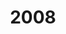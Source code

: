 ---
title: "2008"
draft: false
bg_image: "media/backgrounds/page-title.png"
cantorpreisträger: "Franziska Flegel"
type: "schulchronik"
pretext:
    Die 11. Biologie-Chemie-Olympiade brachte Paulin Wendler einen hervorragenden zweiten Platz ein, den sie sich mit einem Schülern vom Agricolagymnasium in Hohenmölsen teilte.
    Geehrt konnte sie in der restaurierten Aula werden, die nun endlich von zwei Kronleuchtern erhellt wird.
    Ebenso gewann Maximilian König die Silbermedallie bei der IJSO, dessen internationaler Austragungsort Korea war.
    Auch der Schulhof wurde in diesem Jahr saniert, wobei auf Ideen von Schülern eingegangen wurde.
    Eine weitere Meldung, die uns allen den Atem verschlagen hat, ist die Rettungsaktion, die Tobias Knörgen unter Einsatz seines Lebens durchführte. Ein Boot mit vier Kindern war gekentert und Tobias sah ein Mädchen, das verzweifelt gegen die Fluten kämpfte. Ohne lange nachzudenken ließ der Ruderer sein Boot ins Wasser, um dem Mädchen zu Hilfe zu eilen. Und obwohl auch sein Boot zerbrach kämpfte er weiter, um das Mädchen zu retten.
    Außerdem hatte sich Franziska Flegel dazu entschlossen, nach ihrem Abitur ein Projekt in Indien zu betreuen, dass Straßenkindern half. Hierfür wurden insgesamt 656€ von Schülern, Lehrern, Ehemaligen und Eltern gespendet, die direkt an Franziska Flegels Hilfsprojekt gingen.
    Einer der wohl wichtigsten Punkte dieses Jahr war das zwanzig jährige Jubiläum des Georg Cantor Gymnasiums. Eigens dafür wurde eine Festwoche geplant, die randvoll mit Vorträgen, Lesungen, Theateraufführungen und Gesprächsrunden war. Eigens für den zwanzigsten Geburtstag wurden von den Chronisten große Plakate in Bilderrahmen mit Impressionen aus zwanzig Jahren Schulgeschichte gestaltet, die Bilder von 1988 enthalten, sowie neue. Auch der Umzug ins neue Gebäude wurde illustriert. Es ist eine gesamte Zeitleiste enthalten, die 1986 beginnt und derzeit 2008 endet. Auch die Cantorpreisträger werden mit Bildern und besonderen Leistungen aufgelistet. Ebenso zeugen Zeitungsartikel von den zahlreichen Erfolgen der Schüler.
topics:
    - title: 20 Jahre Jubiläum
      id: 20-jahre-jubilaeum
      content: |
        Das GCG wird 20

        Dieser Artikel hätte vor 4 Jahren geschrieben werden müssen. Oh Gott, Schande über mich. Doch lieber spät als nie.

        Ab März 2007 galt es für die Arbeitsgruppe „20- jähriges Schuljubiläum“ eine Festwoche zu organisieren. Auf der Basis einer Analyse des 10- jährigen Bestehens des GCG konzipierten Herr Dr. Müller, Herr Kammel, Dr. Koch, Herr Weigt und Fr. Schmidt das inhaltliche Profil des Jubiläums. Es entstand die Idee neben den traditionellen Elementen unserer Kultur- und Wissenschaftswoche wie WPA Verteidigungen, musikalisch - literarischer Abend, Rezitatorenwettstreit und Galerie auch ein neues Element einzubauen. Es war und ist uns wichtig die ehemaligen Schüler mit den jetzigen Cantorianern zusammenzubringen. So hielten Excantorianer Schauvorlesungen in Physik und Chemie, diskutierten mit Cantorianern über das antike Theater, den Zusammenhang von Informatik und Psychologie und Wege im Ausland zu studieren bzw. eine Ausbildung zu machen. Ein Höhepunkt war die Talkrunde:
        „Cantorpreisträger meet Modulare“, in der Lars Kasper, Stephan Diestelhorst und Torsten Stüber mit Schülerinnen und Schülern der modularen Kurse heiß debattierten. Zu unserer Festveranstaltung konnten wir neben den lokalen Politikern, unseren Partnern, ehemaligen Elternvertretern auch den damaligen Kultusminister Prof. H. H. Olbertz begrüßen. Er hielt den Festvortrag.
        Die größte logistische Herausforderung sahen wir im Organisieren des Absolvententreffens. 1000 Leute hätten kommen können. Das Anmeldeprocedere lag in den geschickten Händen von Dr. Koch. Wir entschieden uns unsere Ehemaligen in unser neues Schulgebäude einzuladen, willkommen zu heißen und ihnen einige schöne Stunden zu gestalten. Herr Dr. Müller und Fr. Schmidt eröffneten das Absolvententreffen in der neu gestalteten Aula des GCG. Der Auftritt der Bigband des Konservatoriums G. F. Händel unter Herrn Reiche und die Präsentation des von Christoph Fröhlich, Philipp Baldeweg und Kerstin Schmidt gestalteten Films sorgten für viel Applaus. Die GCG – Führer führten mit viel Liebe zum Detail die Ehemaligen durch die neuen heiligen Hallen des GCG. Mit Diskussionen, Essen, Trinken, Anschauen, Lachen und Erinnern ging dieses Treffen zu Ende. In diesen Zusammenhang sei den vielen kleinen Helfern im Untergrund gedankt: den Ausgestaltern der Räume unter Leitung von Fr. Lange, dem Spezialtechnikteam unter Fr. Rudolph (unsere Aula bot nicht genügend Platz für über 300 Leute, daher gab es eine Lifeübertragung in den Kunstraum) und unserem Hausmeister Herrn Klingbiel. In Fließbandarbeit „produzierten“ die damaligen 12-er das Jubiläumsbüfett. Eine logistische Meisterleistung in der Hand von Jenny Blockus. Die Hälfte der Eintrittsgelder haben sich die 12-er wirklich redlich verdient. Der 2. Teil der Einnahmen ging an das Straßenkinderprojekt der Don Bosco Mission in Indien, das von unserer ehemaligen Schülerin Franziska Flegel, die ihr freiwilliges soziales Jahr dort verbrachte, betreut wurde. Gedankt sei auch Patrick Lühne, dessen Kopf und digitalem Können die vielfältigen „Quellen“ zum Jubiläum wie Eintrittskarten, Logo für Souvenirs und die Ausstellung und vieles mehr zu verdanken sind. Fr. Felke und Fr. Fröhlich erarbeiteten eine sehr gelungene Festschrift zu unserem Jubiläum. Die Jubiläumsausstellung entstand unter Mitwirkung von Tom Gebhardt, Oliver Meyer, Sabine Rudolph und Kerstin Schmidt. Ein Dank geht an die musikalische Begleitung unter Leitung von Fr. Büttner bei der Eröffnung der Jubiläumsausstellung und der Galerie „Cantorart“. In unserer Festwoche konnten wir uns an sogar zwei Theateraufführungen erfreuen: „Des Kaisers neue Kleider“ unter Leitung von Frau Wundes und dem „Lorioabend“ unter der Regie von Frau Nieber. Originelle Souvenirs wie zum Beispiel die Cantortassen erfreuen noch heute die Herzen der Genießer von Heißgetränken. Neben den Erinnerungen an diese ereignisreiche Woche überlebte auch die Idee der Symbiose von ehemaligen und jetzigen Cantorianern. Sie findet in den Cantorfora ihre Fortsetzung.
        In diesem Sinne freuen wir uns auf das 25- jährige Jubiläum des GCG.

        Kerstin Schmidt(17. Juli 2012)

        ![Plan](/media/schulchronik/2008/jubil20.png)
    - title: Abschluss der Schulhofsanierung
      id: abschluss-schulhofsanierung
      content: |
        ![Schulhof Zeitung](/media/schulchronik/2008/Schulhof_erhält_großes_Schachbrett.png)
    - title: Wettbewerbserfolge
      id: wettbewerbserfolge
      content: |
        ### Mathematik-Olympiade

        #### Landesrunde

        ||||
        |-|-|-|
        |Tauchert, Erik|Klasse 5|2. Preis|
        |Knopf, Felix|Klasse 5|3. Preis|
        |Hennig, Valentin|Klasse 5|3. Preis|
        |Clausing, Roland Peter|Klasse 6|2. Preis|
        |Henke, Dorothee|Klasse 7|1. Preis|
        |Plathe, Elsa|Klasse 8|2. Preis|
        |Zinn, Daniel|Klasse 8|3. Preis|
        |Nguyen, Hoai Chung|Klasse 9|3. Preis|
        |Mory, Martin|Klasse 10|2. Preis, Sonderpreis|
        |Tannert, Thomas|Klasse 10|3. Preis|
        |Arnold, Bertram Niklas|Klasse 11|1. Preis|
        |Tietz, Christoph|Klasse 11|2. Preis|
        |Mittnenzweig, Markus|Klasse 12|1. Preis|
        |Fechner, Felix|Klasse 12|3. Preis|

        #### Bundesrunde

        ||||
        |-|-|-|
        |Arnold, Bertram Niklas|Klasse 11|1. Preis|

        ### Bundeswettbewerb Mathematik

        ||||
        |-|-|-|
        |Arnold, Bertram Niklas|Klasse 11|1. Runde 2. Preis|
        |Tietz, Christoph|Klasse 11|1. Runde 2. Preis|
        |Mittnenzweig, Markus|Klasse 12|1. Runde 3. Preis|
        |Fechner, Felix|Klasse 12|1. Runde Anerkennungspreis|

        ### Bundeswettbewerb Informatik(1. Runde)

        ||||
        |-|-|-|
        |Maas, Lukas|Klasse 11|1. Preis|

        ### Schach

        ||||
        |-|-|-|
        |Knopf, Felix|Klasse 5|Landessieger, Deutscher Meister|
        |Sieber, Martin|Klasse 6|Landessieger, Deutscher Meister|
        |Feuerherdt, Martin|Klasse 6|Landessieger, Deutscher Meister|
        |Gering, Samuel|Klasse 7|Landessieger, Deutscher Meister|

        ### Pysik-Olympiade

        #### Landesrunde

        |||||
        |-|-|-|-|
        |Berthold, Jonas|Klasse 8|2. Preis|
        |Moldenhauer, Julian|Klasse 8|2. Preis|
        |König, Maximilian|Klasse 9|1. Preis|
        |Rühmer, Tobias|Klasse 9|3. Preis|
        |Höfer, Georg|Klasse 10|2. Preis|
        |Mory, Martin|Klasse 10|3. Preis|

        ### Landeswettbewerb Latein Certamen Franckanium

        ||||
        |-|-|-|
        |Schilb, Marie-Christin|Klasse 8|Sonderpreis|
        |Wagner, Sandra|Klasse 8|Sonderpreis|
        |Pham, Hong Van|Klasse 8|Sonderpreis|
        |Janz, Nicole|Klasse 11|Endrunde|

        ### Chemkids

        ||||
        |-|-|-|
        |Al Marie, Tamim|Klasse 7|Landessieger|
        |Gering, Samuel|Klasse 7|Landessieger|
        |Appel, Maximilian|Klasse 7|Landessieger|
        |Moldenhauer, Julian|Klasse 8|Landessieger|
        |Körber, Fabian|Klasse 8|Landessieger|

        ### Chemie - die stimmt!

        ||||
        |-|-|-|
        |Peters, Uta|Klasse 9|2. Platz|
        |Hertrich, Maximilian|Klasse 10|2. Platz|

        ### Landesolympiade Biologie/Chemie

        ||||
        |-|-|-|
        |Wendler, Paulin|Klasse 10|2. Platz|

        ### Chemieolympiade

        ||||
        |-|-|-|
        |Hoffmann, Marcus|Klasse 12|1. Platz, Teilnehmer 3. Auswahlrunde ICHO|
        |Mittnenzweig, Markus|Klasse 12|1. Platz, Mitglied der deutschen Mannschaft ICHO|

        ### Landesfinale Deutscholympiade

        ||||
        |-|-|-|
        |Brinkmann, Sarah|Klasse 9|3. Platz|
        |Christel, Henriette|Klasse 9|3. Platz|
        |Dümichen, Anne|Klasse 9|3. Platz|
        |Leonhardt, Maria|Klasse 9|3. Platz|

        ### Schüler Experementieren

        ||||
        |-|-|-|
        |Nettlau, Sebastian|Klasse 8|Regionalsieger/ Sonderpreis|

        ### Jugend Forscht

        ||||
        |-|-|-|
        |Heinrich, Anna-Katharina|Klasse 10|Landeswettbewerb 3. Platz/Sonderpreis|
        |Büchner, Viktoria|Klasse 10|Landeswettbewerb 3. Platz/Sonderpreis|
        |Siemer, Eric|Klasse 10|Landeswettbewerb 3. Platz/Sonderpreis|
        |Hein, Marie-Luise|Klasse 11|Landeswettbewerb 2. Platz/Sonderpreis|
        |Fiedler, Stephanie|Klasse 11|Landeswettbewerb Sonderpreis|
        |Flegel, Franziska|Klasse 12|Landeswettbewerb 3. Platz/Sonderpreis|

        ## Sonstiges

        - Übernahme rekonstruierter Turnhalle und Aula
---